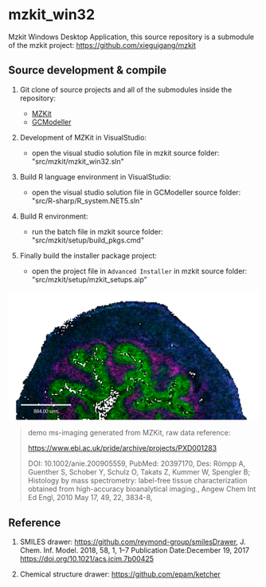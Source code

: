 # mzkit_win32

Mzkit Windows Desktop Application, this source repository is a submodule of the mzkit project: https://github.com/xieguigang/mzkit

## Source development &amp; compile 

1. Git clone of source projects and all of the submodules inside the repository:
   + [MZKit](https://github.com/xieguigang/mzkit.git)
   + [GCModeller](https://github.com/SMRUCC/GCModeller.git)

2. Development of MZKit in VisualStudio:
   + open the visual studio solution file in mzkit source folder: "src/mzkit/mzkit_win32.sln"

3. Build R language environment in VisualStudio:
   + open the visual studio solution file in GCModeller source folder: "src/R-sharp/R_system.NET5.sln"
   
4. Build R environment:
   + run the batch file in mzkit source folder: "src/mzkit/setup/build_pkgs.cmd" 
   
5. Finally build the installer package project:
   + open the project file in ``Advanced Installer`` in mzkit source folder: "src/mzkit/setup/mzkit_setups.aip"

![](extdata/demo-ms-imaging.png)
> demo ms-imaging generated from MZKit, raw data reference:
>
> https://www.ebi.ac.uk/pride/archive/projects/PXD001283
>
> DOI: 10.1002/anie.200905559, PubMed: 20397170, Des: Römpp A, Guenther S, Schober Y, Schulz O, Takats Z, Kummer W, Spengler B; Histology by mass spectrometry: label-free tissue characterization obtained from high-accuracy bioanalytical imaging., Angew Chem Int Ed Engl, 2010 May 17, 49, 22, 3834-8,

## Reference

1. SMILES drawer: https://github.com/reymond-group/smilesDrawer, J. Chem. Inf. Model. 2018, 58, 1, 1–7 
   Publication Date:December 19, 2017
   https://doi.org/10.1021/acs.jcim.7b00425

2. Chemical structure drawer: https://github.com/epam/ketcher 